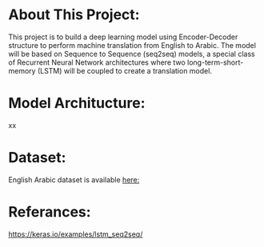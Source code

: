 # About This Project:
This project is to build a deep learning model using Encoder-Decoder structure to perform machine translation from English to Arabic. The model will be based on Sequence to Sequence (seq2seq) models, a special class of Recurrent Neural Network architectures where two long-term-short-memory (LSTM) will be coupled to create a translation model.
# Model Architucture:
xx
# Dataset:
English Arabic dataset is available [here:](http://www.manythings.org/anki/)
# Referances:
https://keras.io/examples/lstm_seq2seq/

